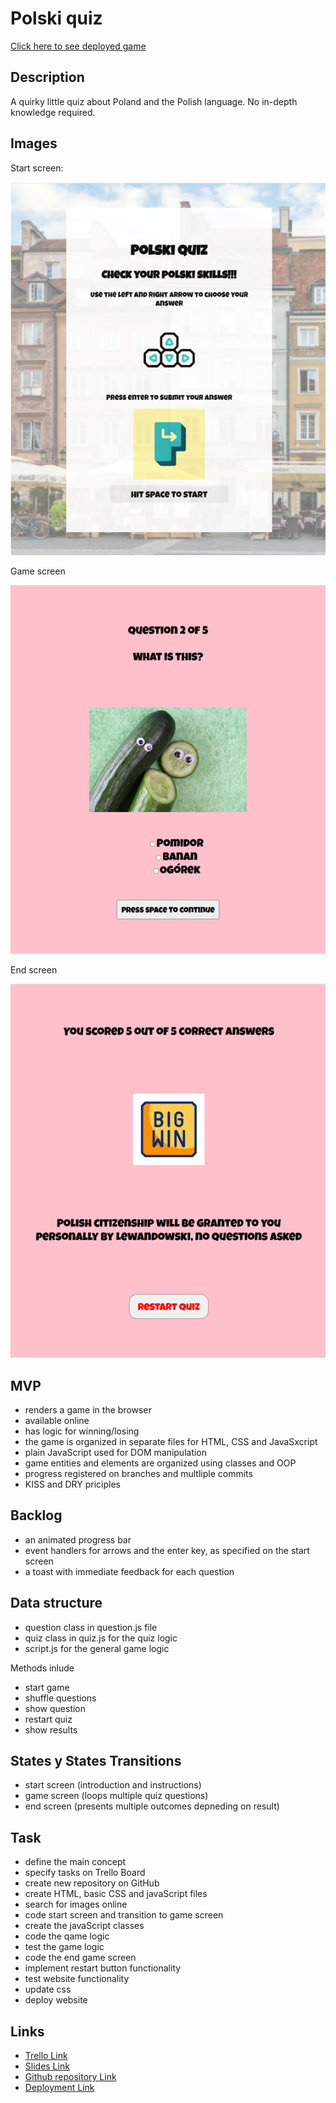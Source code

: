 # Polski quiz

[Click here to see deployed game](https://pikkukurkku.github.io/polski_quiz/)

## Description

A quirky little quiz about Poland and the Polish language. No in-depth knowledge required.

## Images

Start screen:

![start screen](./images/Screenshot%20start%20screen.png)

Game screen

![game screen](./images/Screenshot_game_sceen.png)

End screen

![end screen](./images/Screenshot_endScreen.png)

## MVP
- renders a game in the browser
- available online
- has logic for winning/losing
- the game is organized in separate files for HTML, CSS and JavaSxcript
- plain JavaScript used for DOM manipulation
- game entities and elements are organized using classes and OOP
- progress registered on branches and multliple commits
- KISS and DRY priciples


## Backlog

- an animated progress bar
- event handlers for arrows and the enter key, as specified on the start screen
- a toast with immediate feedback for each question

## Data structure

- question class in question.js file
- quiz class in quiz.js for the quiz logic
- script.js for the general game logic

Methods inlude

- start game
- shuffle questions
- show question
- restart quiz
- show results

## States y States Transitions

- start screen (introduction and instructions)
- game screen (loops multiple quiz questions)
- end screen (presents multiple outcomes depneding on result)

## Task

- define the main concept
- specify tasks on Trello Board
- create new repository on GitHub
- create HTML, basic CSS and javaScript files
- search for images online
- code start screen and transition to game screen
- create the javaScript classes
- code the qame logic
- test the game logic
- code the end game screen
- implement restart button functionality
- test website functionality
- update css
- deploy website

## Links

- [Trello Link](https://trello.com/b/HXiTWsPR/polski-quiz)
- [Slides Link](https://prezi.com/p/edit/irgcw7iangz1/)
- [Github repository Link](https://github.com/pikkukurkku/polski_quiz)
- [Deployment Link](https://pikkukurkku.github.io/polski_quiz/)
